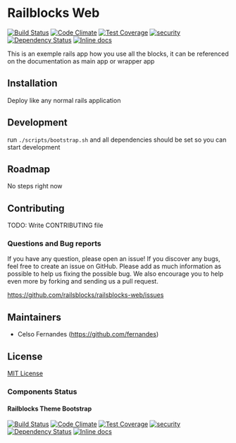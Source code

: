 # Railblocks Web

[![Build Status](https://travis-ci.org/railsblocks/railsblocks-web.svg?branch=master)](https://travis-ci.org/railsblocks/railsblocks-web)
[![Code Climate](https://codeclimate.com/github/railsblocks/railsblocks-web/badges/gpa.svg)](https://codeclimate.com/github/railsblocks/railsblocks-web)
[![Test Coverage](https://codeclimate.com/github/railsblocks/railsblocks-web/badges/coverage.svg)](https://codeclimate.com/github/railsblocks/railsblocks-web)
[![security](https://hakiri.io/github/railsblocks/railsblocks-web/master.svg)](https://hakiri.io/github/railsblocks/railsblocks-web/master)
[![Dependency Status](https://gemnasium.com/railsblocks/railsblocks-web.svg)](https://gemnasium.com/railsblocks/railsblocks-web)
[![Inline docs](http://inch-ci.org/github/railsblocks/railsblocks-web.svg?branch=master)](http://inch-ci.org/github/railsblocks/railsblocks-web)

This is an exemple rails app how you use all the blocks, it can be referenced on the documentation as main app or wrapper app

## Installation

Deploy like any normal rails application

## Development

run `./scripts/bootstrap.sh` and all dependencies should be set so you can start development

## Roadmap

No steps right now

## Contributing

TODO: Write CONTRIBUTING file

### Questions and Bug reports

If you have any question, please open an issue! If you discover any bugs, feel free to create an issue on GitHub. Please add as much information as possible to help us fixing the possible bug. We also encourage you to help even more by forking and sending us a pull request.

https://github.com/railsblocks/railsblocks-web/issues

## Maintainers

* Celso Fernandes (https://github.com/fernandes)

## License

[MIT License](LICENSE)

### Components Status

#### Railblocks Theme Bootstrap

[![Build Status](https://travis-ci.org/railsblocks/railsblocks-theme-bootstrap.svg?branch=master)](https://travis-ci.org/railsblocks/railsblocks-theme-bootstrap)
[![Code Climate](https://codeclimate.com/github/railsblocks/railsblocks-theme-bootstrap/badges/gpa.svg)](https://codeclimate.com/github/railsblocks/railsblocks-theme-bootstrap)
[![Test Coverage](https://codeclimate.com/github/railsblocks/railsblocks-theme-bootstrap/badges/coverage.svg)](https://codeclimate.com/github/railsblocks/railsblocks-theme-bootstrap)
[![security](https://hakiri.io/github/railsblocks/railsblocks-theme-bootstrap/master.svg)](https://hakiri.io/github/railsblocks/railsblocks-theme-bootstrap/master)
[![Dependency Status](https://gemnasium.com/railsblocks/railsblocks-theme-bootstrap.svg)](https://gemnasium.com/railsblocks/railsblocks-theme-bootstrap)
[![Inline docs](http://inch-ci.org/github/railsblocks/railsblocks-theme-bootstrap.svg?branch=master)](http://inch-ci.org/github/railsblocks/railsblocks-theme-bootstrap)